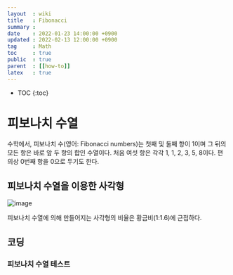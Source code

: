 ```yaml
---
layout  : wiki
title   : Fibonacci
summary :
date    : 2022-01-23 14:00:00 +0900
updated : 2022-02-13 12:00:00 +0900
tag     : Math
toc     : true
public  : true
parent  : [[how-to]]
latex   : true
---
```

* TOC
{:toc}

# 피보나치 수열
수학에서, 피보나치 수(영어: Fibonacci numbers)는 첫째 및 둘째 항이 1이며 그 뒤의 모든 항은 바로 앞 두 항의 합인 수열이다. 처음 여섯 항은 각각 1, 1, 2, 3, 5, 8이다. 편의상 0번째 항을 0으로 두기도 한다.

## 피보나치 수열을 이용한 사각형
![image](https://user-images.githubusercontent.com/60500649/150665710-790a7f1f-fa24-4656-9f5e-6d29c58cba0a.png)

피보나치 수열에 의해 만들어지는 사각형의 비율은 황금비(1:1.6)에 근접하다.<br>

## 코딩
### 피보나치 수열 테스트
